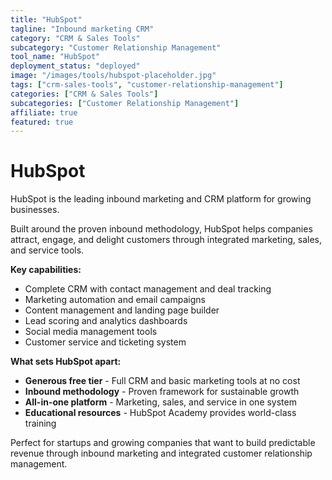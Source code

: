 ```yaml
---
title: "HubSpot"
tagline: "Inbound marketing CRM"
category: "CRM & Sales Tools"
subcategory: "Customer Relationship Management"
tool_name: "HubSpot"
deployment_status: "deployed"
image: "/images/tools/hubspot-placeholder.jpg"
tags: ["crm-sales-tools", "customer-relationship-management"]
categories: ["CRM & Sales Tools"]
subcategories: ["Customer Relationship Management"]
affiliate: true
featured: true
---
```


# HubSpot

HubSpot is the leading inbound marketing and CRM platform for growing businesses.

Built around the proven inbound methodology, HubSpot helps companies attract, engage, and delight customers through integrated marketing, sales, and service tools.

**Key capabilities:**
- Complete CRM with contact management and deal tracking
- Marketing automation and email campaigns
- Content management and landing page builder
- Lead scoring and analytics dashboards
- Social media management tools
- Customer service and ticketing system

**What sets HubSpot apart:**
- **Generous free tier** - Full CRM and basic marketing tools at no cost
- **Inbound methodology** - Proven framework for sustainable growth
- **All-in-one platform** - Marketing, sales, and service in one system
- **Educational resources** - HubSpot Academy provides world-class training

Perfect for startups and growing companies that want to build predictable revenue through inbound marketing and integrated customer relationship management.